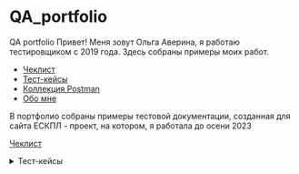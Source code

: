 # QA_portfolio
QA portfolio
Привет! Меня зовут Ольга Аверина, я работаю тестировщиком с 2019 года. Здесь собраны примеры моих работ.
 - [Чеклист](#Чеклисты)
 - [Тест-кейсы](#Тест-кейсы)
 - [Коллекция Postman](#Коллекция_Postman)
 - [Обо мне](#Me)

В портфолио собраны примеры тестовой документации, созданная для сайта ЕСКПЛ - проект, на котором, я работала до осени 2023<br>

[Чеклист](https://docs.google.com/spreadsheets/d/1PWwLIMRWVZUNY8ajY2ocGBJrIg84ZHZi9r8oLceZ09c/edit#gid=1875485214)


<details>
 [Тест-кейсы]
<summary>Тест-кейсы<br><a name="Тест-кейсы"></summary>
 
 **Предусловие для всех тест-кейсов**:
1. Браузер запущен.
2. Открыт сайт https://esklp.egisz.rosminzdrav.ru/
3. Пользователь перешел в раздел ЕСКЛП, открыта вкладка Узлы СМНН / Товарные позиции (КЛП).


<details>
 <summary> TC-001 Фильтрация по полю МНН / группировочное (химическое) наименование (полное значение, не выбрано из справочника)  </summary>
 
**Шаги**:
1. В поле ввода "МНН" ввести полное существующее значение (напр., "Парацетамол").
2. Нажать клавишу Enter</br>

**ОР**:</br>
Таблица перезагружается.</br>
В таблице отображаются только записи, где поле "МНН" в точности соответствует введенному значению.</br>
Отображется количество найденных записей</br>
Отображается фильтр с введенным значением</br>
</details>
<details>
 <summary>TC-002 Фильтрация по полю МНН / группировочное (химическое) наименование (частичное значение, не выбрано из справочника)</summary>  


**Шаги**:
1. В поле ввода "МНН" ввести часть существующего значения (напр., "амокси").
2. Нажать клавишу Enter.</br>

**ОР**:</br>
Таблица перезагружается.</br>
В таблице отображаются все записи, где поле "МНН" содержит введенную подстроку.</br>
Отображется количество найденных записей.</br>
Отображается фильтр с введенным значением</br>
</details>

<details>
<summary>Фильтрация по полю МНН / группировочное (химическое) наименование (полное значение, выбрано из справочника) </summary>
  
**Шаги**:
1. В поле ввода "МНН" начать вводить полное значение (напр., "Ацетилсалици").
2. Дождаться появления выпадающего списка с предложениями.</br>
3. Кликнуть мышью на полное значение в списке (напр., "Ацетилсалициловая кислота"). Поле заполнилось, но таблица не обновилась. </br>
4. Нажать кнопку "Применить".</br>

**ОР**:</br>
Таблица перезагружается.
Отображется количество найденных записей. </br>
Отображается фильтр с введенным значением</br>
В таблице отображаются только записи, где поле "МНН" в точности соответствует выбранному значению.</br>
</details>

<details>
<summary>TC-004Фильтрация по полю МНН / группировочное (химическое) наименование (частичное значение через выбор из справочника)  </summary>
  

**Шаги**:
1. В поле ввода "МНН" ввести часть значения (напр., "метфор"). 
2.Дождаться появления выпадающего списка с предложениями.
3. Кликнуть мышью на одном из предложенных вариантов (напр., "Метформин"). Поле заполнилось полным значением.
4. Нажать кнопку "Применить".</br>

**ОР**:</br>
Таблица перезагружается.</br>
Отображется количество найденных записей.</br>
Отображается фильтр с введенным значением.</br>
В таблице отображаются только записи, где поле "МНН" в точности соответствует выбранному значению.

</details>

<details>
<summary>TC-005 Очистка фильтра МНН с помощью крестика </summary>
 


 **Шаги**:                                                                                       
1. Ввести любое существующее значение в поле МНН и нажать "Применить" (таблица отфильтрована). Отображается примененный фильтр по МНН
2. Нажать на крестик (X) в фильтре. </br>

 **ОР**:</br>
Таблица перезагружается.</br>
Отобразился полный список записей. Фильтр по полю "МНН" сброшен.</br>
</details>


<details>
  <summary>Коллекция Postman<br><a name="Коллекция_Postman"></summary>
Тесты находятся в папке Postman_collection, помимо тестов в папке находятся файл с переменными среды, он необходим для запуска. Запуск тестов возможен через десктопную версию или через командную строку (с помощью newman). </br>

**Запуск через приложение**   
Для запуска тестов через приложение нужно:
- установить себе приложение Postman, загруженное с официального сайта
- загрузить себе файл с тестами и переменными среды
- в приложении импортировать коллекцию с тестами (выбран раздел Collections, нажать на кнопку Import и далее выбрать через диалоговое окно нужные файлы или просто перетащить их)
- импортировать переменные окружение (выбран раздел Environments, нажать на кнопку Import и далее выбрать через диалоговое окно нужные файлы или просто перетащить их), для установки переменных нужно кликнуть на значок с галкой напротив файла с переменными или нажать на No environments и выбрать нужный файл из 
- запуск все тестов сразу осуществляется через кнопку Run

**Запуск с помощью newman**
Должны быть установлены: newman, node.js.</br>
Node.js: скачать установщик в репозиторий nvm-windows на github или с nodejs.org. Запустить файл .exe.</br>
Newman: через командную строку :
```javascript
npm install -g newman
```
Для запуска необходимо открыть командную строку, перейти в директорию с тестами.</br> 
Запуск осуществляется командой
```javascript
newman run esklp_upd_wp_postman_collection.json -e esklp(prod).postman_environment.json -k
```
  </details>
<details>
  <summary>Обо мне<br><a name="Me"></summary>
   
**Опыт работы и обязанности**</br>

Ведущий инженер по тестированию в Сбере 2024 - настоящее время</br>

**Проект: Sberbilling(с 2023)**</br>
- Проведение функционального тестирования
- Разработка тест-кейсов и чек-листов, работа с требованиями (Devprom, Zephyr)
- Тестирование сквозных бизнес-процессов (end-to-end) совместно со смежными командами
- Регистрация багов (Jira)
- Тестирование API (Insomnia)
- Интеграционное тестирование*</br>


  **Инженер по тестированию в ЛАНИТ 2019 -2024 года**</br>
- Проведение функционального тестирования
- Разработка тест-кейсов и чек-листов, работа с требованиями (Devprom, Zephyr)
- Регистрация багов (Jira)
- Тестирование API (Postman+Newman, Insomnia, Fiddler, SOAP UI)
- Интеграционное тестирование
- Автоматизация (Katalon, Testproject)

**Проекты:**</br>
- ИАС ЛП (2019-2023)
- Сбер (МАРС)(с 2023)

 **Образование**</br>
 - 2021  software-testing.ru Автоматизация функционального тестирования
 - 2020 software-testing.ru Тестирование REST API
 - 2019 software-testing.ru Школа начинающих тестировщиков
 - 2013 Пятигорский Государственный Лингвистический Университет,  факультет английского и немецкого языков, магистр

 **Сертификат**</br>
 - 2020 ISTQB Foundation Level
</details>

